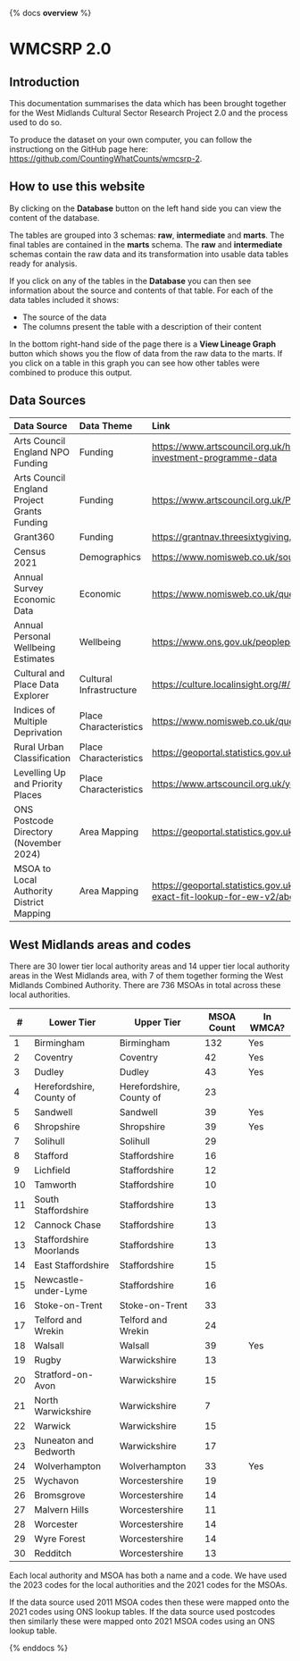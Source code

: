 {% docs __overview__ %}
# WMCSRP 2.0



## Introduction

This documentation summarises the data which has been brought together for the West Midlands Cultural Sector Research Project 2.0 and the process used to do so.

To produce the dataset on your own computer, you can follow the instructiong on the GitHub page here: https://github.com/CountingWhatCounts/wmcsrp-2. 



## How to use this website

By clicking on the **Database** button on the left hand side you can view the content of the database.

The tables are grouped into 3 schemas: **raw**, **intermediate** and **marts**. The final tables are contained in the **marts** schema. The **raw** and **intermediate** schemas contain the raw data and its transformation into usable data tables ready for analysis.

If you click on any of the tables in the **Database** you can then see information about the source and contents of that table. For each of the data tables included it shows:
* The source of the data
* The columns present the table with a description of their content

In the bottom right-hand side of the page there is a **View Lineage Graph** button which shows you the flow of data from the raw data to the marts. If you click on a table in this graph you can see how other tables were combined to produce this output.



## Data Sources
| Data Source                                   | Data Theme                | Link |
| :---                                          | :---                      | :--- |
| Arts Council England NPO Funding              | Funding                   | https://www.artscouncil.org.uk/how-we-invest-public-money/2023-26-Investment-Programme/2023-26-investment-programme-data |
| Arts Council England Project Grants Funding   | Funding                   | https://www.artscouncil.org.uk/ProjectGrants/project-grants-data |
| Grant360                                      | Funding                   | https://grantnav.threesixtygiving.org/ |
| Census 2021                                   | Demographics              | https://www.nomisweb.co.uk/sources/census_2021_bulk |
| Annual Survey Economic Data                   | Economic                  | https://www.nomisweb.co.uk/query/construct/summary.asp?mode=construct&version=0&dataset=17 |
| Annual Personal Wellbeing Estimates           | Wellbeing                 | https://www.ons.gov.uk/peoplepopulationandcommunity/wellbeing/datasets/headlineestimatesofpersonalwellbeing |
| Cultural and Place Data Explorer              | Cultural Infrastructure   | https://culture.localinsight.org/#/map |
| Indices of Multiple Deprivation               | Place Characteristics     | https://www.nomisweb.co.uk/query/construct/summary.asp?mode=construct&version=0&dataset=17 |
| Rural Urban Classification                    | Place Characteristics     | https://geoportal.statistics.gov.uk/datasets/ons::rural-urban-classification-2011-of-msoas-in-ew/about |
| Levelling Up and Priority Places              | Place Characteristics     | https://www.artscouncil.org.uk/your-area/priority-places-and-levelling-culture-places#t-in-page-nav-3 |
| ONS Postcode Directory (November 2024)        | Area Mapping              | https://geoportal.statistics.gov.uk/datasets/b54177d3d7264cd6ad89e74dd9c1391d/about |
| MSOA to Local Authority District Mapping      | Area Mapping              | https://geoportal.statistics.gov.uk/datasets/ons::msoa-2011-to-msoa-2021-to-local-authority-district-2022-exact-fit-lookup-for-ew-v2/about |



## West Midlands areas and codes
There are 30 lower tier local authority areas and 14 upper tier local authority areas in the West Midlands area, with 7 of them together forming the West Midlands Combined Authority. There are 736 MSOAs in total across these local authorities.


| # | Lower Tier | Upper Tier | MSOA Count | In WMCA? |
| --- | --- | --- | --- | --- |
| 1  | Birmingham               | Birmingham               | 132 | Yes |
| 2  | Coventry                 | Coventry                 | 42  | Yes |
| 3  | Dudley                   | Dudley                   | 43  | Yes |
| 4  | Herefordshire, County of | Herefordshire, County of | 23  |     |
| 5  | Sandwell                 | Sandwell                 | 39  | Yes |
| 6  | Shropshire               | Shropshire               | 39  | Yes |
| 7  | Solihull                 | Solihull                 | 29  |     |
| 8  | Stafford                 | Staffordshire            | 16  |     |
| 9  | Lichfield                | Staffordshire            | 12  |     |
| 10 | Tamworth                 | Staffordshire            | 10  |     |
| 11 | South Staffordshire      | Staffordshire            | 13  |     |
| 12 | Cannock Chase            | Staffordshire            | 13  |     |
| 13 | Staffordshire Moorlands  | Staffordshire            | 13  |     |
| 14 | East Staffordshire       | Staffordshire            | 15  |     |
| 15 | Newcastle-under-Lyme     | Staffordshire            | 16  |     |
| 16 | Stoke-on-Trent           | Stoke-on-Trent           | 33  |     |
| 17 | Telford and Wrekin       | Telford and Wrekin       | 24  |     |
| 18 | Walsall                  | Walsall                  | 39  | Yes |
| 19 | Rugby                    | Warwickshire             | 13  |     |
| 20 | Stratford-on-Avon        | Warwickshire             | 15  |     |
| 21 | North Warwickshire       | Warwickshire             | 7   |     |
| 22 | Warwick                  | Warwickshire             | 15  |     |
| 23 | Nuneaton and Bedworth    | Warwickshire             | 17  |     |
| 24 | Wolverhampton            | Wolverhampton            | 33  | Yes |
| 25 | Wychavon                 | Worcestershire           | 19  |     |
| 26 | Bromsgrove               | Worcestershire           | 14  |     |
| 27 | Malvern Hills            | Worcestershire           | 11  |     |
| 28 | Worcester                | Worcestershire           | 14  |     |
| 29 | Wyre Forest              | Worcestershire           | 14  |     |
| 30 | Redditch                 | Worcestershire           | 13  |     |    

Each local authority and MSOA has both a name and a code. We have used the 2023 codes for the local authorities and the 2021 codes for the MSOAs.

If the data source used 2011 MSOA codes then these were mapped onto the 2021 codes using ONS lookup tables. If the data source used postcodes then similarly these were mapped onto 2021 MSOA codes using an ONS lookup table.


{% enddocs %}

